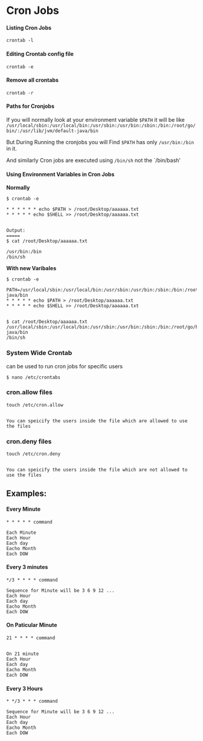  Cron Jobs
=========


#### Listing Cron Jobs

```
crontab -l
```

#### Editing Crontab config file

```
crontab -e
```

#### Remove all crontabs

```
crontab -r
```


#### Paths for Cronjobs

If you will normally look at your environment variable `$PATH` it will be like `/usr/local/sbin:/usr/local/bin:/usr/sbin:/usr/bin:/sbin:/bin:/root/go/bin/:/usr/lib/jvm/default-java/bin` 

But During Running the cronjobs you will Find `$PATH` has only `/usr/bin:/bin` in it.

And similarly Cron jobs are executed using `/bin/sh` not the `/bin/bash'


#### Using Environment Variables in Cron Jobs
__Normally__
```
$ crontab -e

* * * * * * echo $PATH > /root/Desktop/aaaaaa.txt
* * * * * echo $SHELL >> /root/Desktop/aaaaaa.txt


Output:
=====
$ cat /root/Desktop/aaaaaa.txt

/usr/bin:/bin
/bin/sh

```
__With new Varibales__
```
$ crontab -e

PATH=/usr/local/sbin:/usr/local/bin:/usr/sbin:/usr/bin:/sbin:/bin:/root/go/bin/:/usr/lib/jvm/default-java/bin
* * * * * echo $PATH > /root/Desktop/aaaaaa.txt
* * * * * echo $SHELL >> /root/Desktop/aaaaaa.txt


$ cat /root/Desktop/aaaaaa.txt
/usr/local/sbin:/usr/local/bin:/usr/sbin:/usr/bin:/sbin:/bin:/root/go/bin/:/usr/lib/jvm/default-java/bin
/bin/sh

```



### System Wide Crontab

can be used to run cron jobs for specific users

```
$ nano /etc/crontabs

```


### cron.allow files
```
touch /etc/cron.allow 


You can speicify the users inside the file which are allowed to use the files
```




### cron.deny files
```
touch /etc/cron.deny 


You can speicify the users inside the file which are not allowed to use the files
```





## Examples:

#### Every Minute
```
* * * * * command

Each Minute
Each Hour
Each day
Eacho Month
Each DOW
```

#### Every 3 minutes
```
*/3 * * * * command

Sequence for Minute will be 3 6 9 12 ...
Each Hour
Each day
Eacho Month
Each DOW
```

#### On Paticular Minute
```
21 * * * * command


On 21 minute
Each Hour
Each day
Eacho Month
Each DOW
```
#### Every 3 Hours
```
* */3 * * * command

Sequence for Minute will be 3 6 9 12 ...
Each Hour
Each day
Eacho Month
Each DOW
```

